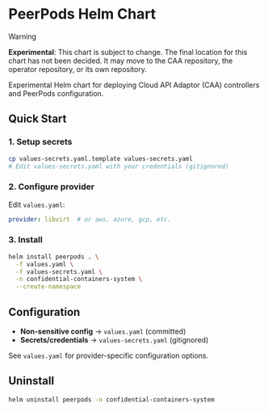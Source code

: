 # PeerPods Helm Chart

> [!WARNING]
> **Experimental**: This chart is subject to change. The final location for
> this chart has not been decided. It may move to the CAA repository, the
> operator repository, or its own repository.

Experimental Helm chart for deploying Cloud API Adaptor (CAA) controllers and
PeerPods configuration.

## Quick Start

### 1. Setup secrets

```bash
cp values-secrets.yaml.template values-secrets.yaml
# Edit values-secrets.yaml with your credentials (gitignored)
```

### 2. Configure provider

Edit `values.yaml`:
```yaml
provider: libvirt  # or aws, azure, gcp, etc.
```

### 3. Install

```bash
helm install peerpods . \
  -f values.yaml \
  -f values-secrets.yaml \
  -n confidential-containers-system \
  --create-namespace
```

## Configuration

- **Non-sensitive config** → `values.yaml` (committed)
- **Secrets/credentials** → `values-secrets.yaml` (gitignored)

See `values.yaml` for provider-specific configuration options.

## Uninstall

```bash
helm uninstall peerpods -n confidential-containers-system
```
